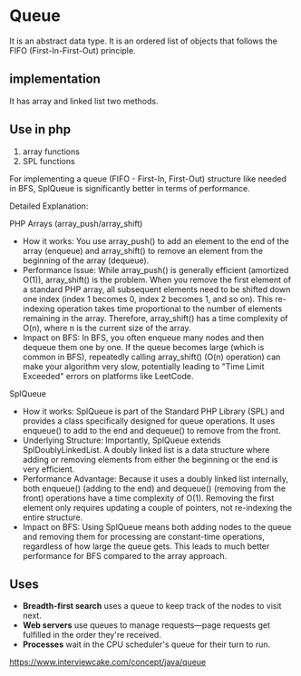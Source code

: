 # Queue

It is an abstract data type. It is an ordered list of objects that follows the FIFO (First-In-First-Out) principle.

## implementation

It has array and linked list two methods.

## Use in php

1. array functions 
2. SPL functions

For implementing a queue (FIFO - First-In, First-Out) structure like needed in BFS, SplQueue is significantly better in terms of performance.

Detailed Explanation:

PHP Arrays (array_push/array_shift)

- How it works: You use array_push() to add an element to the end of the array (enqueue) and array_shift() to remove an element from the beginning of the array (dequeue).
- Performance Issue: While array_push() is generally efficient (amortized O(1)), array_shift() is the problem. When you remove the first element of a standard PHP array, all subsequent elements need to be shifted down one index (index 1 becomes 0, index 2 becomes 1, and so on). This re-indexing operation takes time proportional to the number of elements remaining in the array. Therefore, array_shift() has a time complexity of O(n), where n is the current size of the array.
- Impact on BFS: In BFS, you often enqueue many nodes and then dequeue them one by one. If the queue becomes large (which is common in BFS), repeatedly calling array_shift() (O(n) operation) can make your algorithm very slow, potentially leading to "Time Limit Exceeded" errors on platforms like LeetCode.

SplQueue

- How it works: SplQueue is part of the Standard PHP Library (SPL) and provides a class specifically designed for queue operations. It uses enqueue() to add to the end and dequeue() to remove from the front.
- Underlying Structure: Importantly, SplQueue extends SplDoublyLinkedList. A doubly linked list is a data structure where adding or removing elements from either the beginning or the end is very efficient.
- Performance Advantage: Because it uses a doubly linked list internally, both enqueue() (adding to the end) and dequeue() (removing from the front) operations have a time complexity of O(1). Removing the first element only requires updating a couple of pointers, not re-indexing the entire structure.
- Impact on BFS: Using SplQueue means both adding nodes to the queue and removing them for processing are constant-time operations, regardless of how large the queue gets. This leads to much better performance for BFS compared to the array approach.
   
## Uses

- **Breadth-first search** uses a queue to keep track of the nodes to visit next.
- **Web servers** use queues to manage requests—page requests get fulfilled in the order they're received.
- **Processes** wait in the CPU scheduler's queue for their turn to run.

https://www.interviewcake.com/concept/java/queue  


